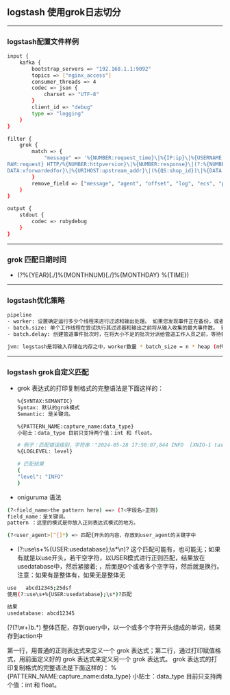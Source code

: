 ## logstash 使用grok日志切分
---
### logstash配置文件样例
```bash
input {
    kafka {
        bootstrap_servers => "192.168.1.1:9092"
        topics => ["nginx_access"]
        consumer_threads => 4
        codec => json {
            charset => "UTF-8"
        }
        client_id => "debug"
        type => "logging"
    }
}

filter {
    grok {
        match => {
            "message" => '%{NUMBER:request_time}\|%{IP:ip}\|%{USERNAME:username}\|%{DATA:hostname}\|\[%{HTTPDATE:timestamp}\]\|%{WORD:method} %{URIPATHPA
RAM:request} HTTP/%{NUMBER:httpversion}\|%{NUMBER:response}\|(?:%{NUMBER:bytes}|-)\|(?:"(?:%{URI:referrer}|-)"|%{QS:referrer})\|%{QS:http_user_agent}\|%{
DATA:xforwardedfor}\|%{URIHOST:upstream_addr}\|(%{QS:shop_id})\|%{DATA:request_body}'
        }
        remove_field => ["message", "agent", "offset", "log", "ecs", "port", "input"]
    }
}

output {
    stdout {
        codec => rubydebug
    }
}
```
---
### grok 匹配日期时间
- (?<timestamp>%{YEAR}[./]%{MONTHNUM}[./]%{MONTHDAY} %{TIME})
---
### logstash优化策略
```bash
pipeline
- worker: 设置确定运行多少个线程来进行过滤和输出处理。 如果您发现事件正在备份，或者 CPU 未饱和，请考虑增加此参数的值，以更好地利用可用的处理能力。 甚至可以发现，将此数量增加到超过可用处理器的数量会得到良好的结果，因为这些线程在写入外部系统时可能会花费大量时间处于 I/O 等待状态。 该参数的合法值为正整数。
- batch.size: 单个工作线程在尝试执行其过滤器和输出之前将从输入收集的最大事件数。 较大的批处理大小通常更高效，但代价是增加内存开销。 您可能需要在 jvm.options 配置文件中增加 JVM 堆空间。 有关详细信息，请参阅 Logstash 配置文件。
- batch.delay: 创建管道事件批次时，在将大小不足的批次分派给管道工作人员之前，等待每个事件的时间（以毫秒为单位）。

jvm: logstash是将输入存储在内存之中，worker数量 * batch_size = n * heap (n代表正比例系数)
```
---
### logstash grok自定义匹配
- grok 表达式的打印复制格式的完整语法是下面这样的：
  ```bash
  %{SYNTAX:SEMANTIC}
  Syntax: 默认的grok模式
  Semantic: 是关键词。

  %{PATTERN_NAME:capture_name:data_type}
  小贴士：data_type 目前只支持两个值：int 和 float。

  # 例子：匹配错误级别，字符串："2024-05-28 17:50:07,844 INFO  [XNIO-1 task-9]"
  %{LOGLEVEL: level}

  # 匹配结果
  {
  "level": "INFO"
  }
  ```
- oniguruma 语法
```bash
(?<field_name>the pattern here) ==> (?<字段名>正则)
field_name：是关键词。
pattern ：这里的模式是你放入正则表达式模式的地方。

(?<user_agent>[^{]*) => 匹配{开头的内容，存放到user_agent的关键字中

```


- (?:use\s+%{USER:usedatabase};\s*\n)? 这个匹配可能有，也可能无；如果有就是以use开头，若干空字符，以USER模式进行正则匹配，结果放在usedatabase中，然后紧接着; ，后面是0个或者多个空字符，然后就是换行。注意：如果有是整体有，如果无是整体无
```bash
use   abcd12345;25dsf
使用(?:use\s+%{USER:usedatabase};\s*)?匹配

结果
usedatabase: abcd12345
```

(?<query>(?<action>\w+)b.*) 整体匹配，存到query中，以一个或多个字符开头组成的单词，结果存到action中


第一行，用普通的正则表达式来定义一个 grok 表达式；第二行，通过打印赋值格式，用前面定义好的 grok 表达式来定义另一个 grok 表达式。
grok 表达式的打印复制格式的完整语法是下面这样的：
%{PATTERN_NAME:capture_name:data_type}
小贴士：data_type 目前只支持两个值：int 和 float。